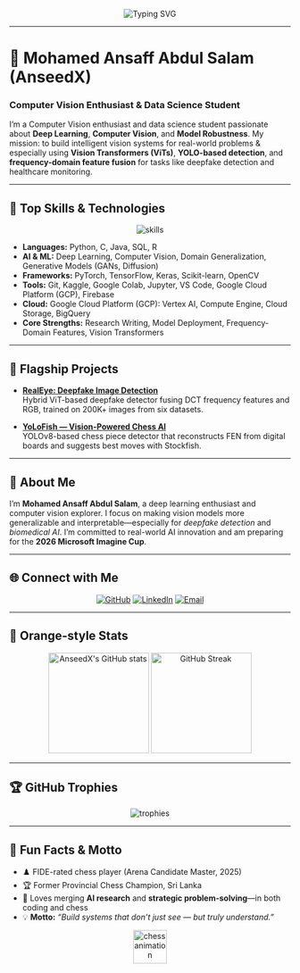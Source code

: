<!-- Apple Glassmorphism Inspired Introduction -->
<p align="center">
  <img src="https://readme-typing-svg.demolab.com?font=SF+Pro+Display&pause=1000&color=FF6700&center=true&vCenter=true&width=700&lines=Hi%2C+I%E2%80%99m+Ansaff+%7C+Computer+Vision+Enthusiast;Deep+Learning+%7C+Computer+Vision+%7C+Model+Robustness;Designing+Intelligent+Vision+Systems" alt="Typing SVG" />
</p>

<p align="center">

</p>

---

# 👋 Mohamed Ansaff Abdul Salam (AnseedX)
### Computer Vision Enthusiast & Data Science Student

I’m a Computer Vision enthusiast and data science student passionate about **Deep Learning**, **Computer Vision**, and **Model Robustness**. My mission: to build intelligent vision systems for real-world problems & especially using **Vision Transformers (ViTs)**, **YOLO-based detection**, and **frequency-domain feature fusion** for tasks like deepfake detection and healthcare monitoring.

---

## 🧠 Top Skills & Technologies

<p align="center">
  <img src="https://skillicons.dev/icons?i=python,java,c,sql,r,pytorch,tensorflow,keras,opencv,sklearn,git,kaggle,vscode,gcp,firebase,jupyter&perline=15" alt="skills" />
</p>

- **Languages:** Python, C, Java, SQL, R  
- **AI & ML:** Deep Learning, Computer Vision, Domain Generalization, Generative Models (GANs, Diffusion)  
- **Frameworks:** PyTorch, TensorFlow, Keras, Scikit-learn, OpenCV  
- **Tools:** Git, Kaggle, Google Colab, Jupyter, VS Code, Google Cloud Platform (GCP), Firebase  
- **Cloud:** Google Cloud Platform (GCP): Vertex AI, Compute Engine, Cloud Storage, BigQuery  
- **Core Strengths:** Research Writing, Model Deployment, Frequency-Domain Features, Vision Transformers

---

## 🚀 Flagship Projects

- [**RealEye: Deepfake Image Detection**](https://github.com/AnseedX/RealEye)  
  Hybrid ViT-based deepfake detector fusing DCT frequency features and RGB, trained on 200K+ images from six datasets.

- [**YoLoFish — Vision-Powered Chess AI**](https://github.com/AnseedX/YoLoFish)  
  YOLOv8-based chess piece detector that reconstructs FEN from digital boards and suggests best moves with Stockfish.

---

## 🧍 About Me

I’m **Mohamed Ansaff Abdul Salam**, a deep learning enthusiast and computer vision explorer. I focus on making vision models more generalizable and interpretable—especially for *deepfake detection* and *biomedical AI*. I’m committed to real-world AI innovation and am preparing for the **2026 Microsoft Imagine Cup**.

---

## 🌐 Connect with Me

<p align="center">
  <a href="https://github.com/AnseedX"><img src="https://img.shields.io/badge/GitHub-AnseedX-FF6700?logo=github&style=for-the-badge&logoColor=white" alt="GitHub"></a>
  <a href="https://linkedin.com/in/mohamed-ansaff-67ba98282"><img src="https://img.shields.io/badge/LinkedIn-Mohamed%20Ansaff%20Abdul%20Salam-FF6700?logo=linkedin&style=for-the-badge&logoColor=white" alt="LinkedIn"></a>
  <a href="mailto:anxeed2000@gmail.com"><img src="https://img.shields.io/badge/Email-anxeed2000@gmail.com-FF6700?logo=gmail&logoColor=white&style=for-the-badge" alt="Email"></a>
</p>

---

## 🍊 Orange-style Stats

<p align="center">
  <img src="https://github-readme-stats.vercel.app/api?username=AnseedX&show_icons=true&theme=transparent&title_color=FF6700&icon_color=FF6700&text_color=333333&hide_border=true" alt="AnseedX's GitHub stats" height="180"/>
  <img src="https://github-readme-streak-stats.herokuapp.com/?user=AnseedX&theme=transparent&hide_border=true&ring=FF6700&fire=FF6700&currStreakLabel=FF6700" alt="GitHub Streak" height="180"/>
</p>

---

## 🏆 GitHub Trophies

<p align="center">
  <img src="https://github-profile-trophy.vercel.app/?username=AnseedX&theme=flat&no-frame=true&no-bg=true&margin-w=10&title=Commit,Stars,Followers,Repositories,PullRequest,Issues&title_color=FF6700" alt="trophies" />
</p>

---

## 🎯 Fun Facts & Motto

- ♟️ FIDE-rated chess player (Arena Candidate Master, 2025)  
- 🏆 Former Provincial Chess Champion, Sri Lanka  
- 🤖 Loves merging **AI research** and **strategic problem-solving**—in both coding and chess  
- 💡 **Motto:** _“Build systems that don’t just see — but truly understand.”_

<p align="center">
  <img src="https://raw.githubusercontent.com/AnseedX/AnseedX/main/assets/chess-animated.gif" height="60" alt="chess animation"/>
</p>
